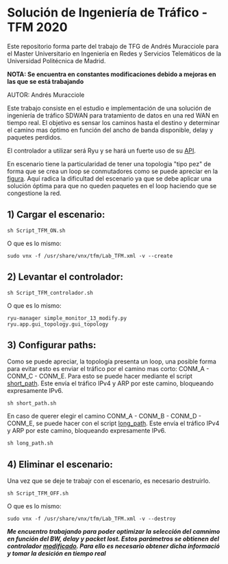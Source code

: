 # Solución de Ingeniería de Tráfico - TFM 2020

Este repositorio forma parte del trabajo de TFG de Andrés Muracciole para el Master Universitario en Ingeniería en Redes y Servicios Telemáticos de la Universidad Politécnica de Madrid.

**NOTA: Se encuentra en constantes modificaciones debido a mejoras en las que se está trabajando**

AUTOR: Andrés Muracciole

Este trabajo consiste en el estudio e implementación de una solución de ingeniería de tráfico SDWAN para tratamiento de datos en una red WAN en tiempo real. El objetivo es sensar los caminos hasta el destino y determinar el camino mas óptimo en función del ancho de banda disponible, delay y paquetes perdidos.

El controlador a utilizar será Ryu y se hará un fuerte uso de su [API](https://ryu.readthedocs.io/en/latest/app/ofctl_rest.html#).

En escenario tiene la particularidad de tener una topologia "tipo pez" de forma que se crea un loop se conmutadores como se puede apreciar en la [figura](https://github.com/amuracciole/TrafficEngineering_SDWAN/blob/master/Topologia.png). Aquí radica la dificultad del escenario ya que se debe aplicar una solución óptima para que no queden paquetes en el loop haciendo que se congestione la red.

## 1) Cargar el escenario:

```
sh Script_TFM_ON.sh
```

O que es lo mismo:

```
sudo vnx -f /usr/share/vnx/tfm/Lab_TFM.xml -v --create

```

## 2) Levantar el controlador:

```
sh Script_TFM_controlador.sh
```

O que es lo mismo:

```
ryu-manager simple_monitor_13_modify.py ryu.app.gui_topology.gui_topology
```

## 3) Configurar paths:

Como se puede apreciar, la topología presenta un loop, una posible forma para evitar esto es enviar el tráfico por el camino mas corto: CONM_A - CONM_C - CONM_E.
Para esto se puede hacer mediante el script [short_path](https://github.com/amuracciole/TrafficEngineering_SDWAN/blob/master/short_path.sh). Este envía el tráfico IPv4 y ARP por este camino, bloqueando expresamente IPv6.

```
sh short_path.sh
```

En caso de querer elegir el camino CONM_A - CONM_B - CONM_D - CONM_E, se puede hacer con el script [long_path](https://github.com/amuracciole/TrafficEngineering_SDWAN/blob/master/long_path.sh). Este envía el tráfico IPv4 y ARP por este camino, bloqueando expresamente IPv6.


```
sh long_path.sh
```

## 4) Eliminar el escenario:

Una vez que se deje te trabajr con el escenario, es necesario destruirlo.

```
sh Script_TFM_OFF.sh
```

O que es lo mismo:

```
sudo vnx -f /usr/share/vnx/tfm/Lab_TFM.xml -v --destroy

``` 

***Me encuentro trabajando para poder optimizar la selección del camnimo en función del BW, delay y packet lost. Estos parámetros se obtienen del controlador [modificado](). Para ello es necesario obtener dicha informació y tomar la desición en tiempo real***
